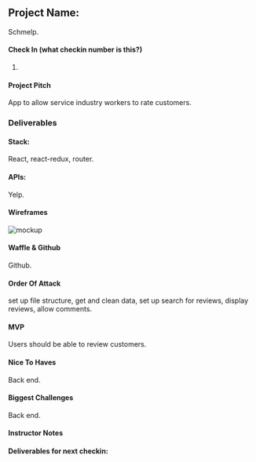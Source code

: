 ## Project Name:
Schmelp.

#### Check In (what checkin number is this?)
1.
#### Project Pitch
App to allow service industry workers to rate customers.

### Deliverables

#### Stack:
React, react-redux, router.

#### APIs:
Yelp.

#### Wireframes
![mockup]()

#### Waffle & Github
Github.

#### Order Of Attack
set up file structure, get and clean data, set up search for reviews, display reviews, allow comments.

#### MVP
Users should be able to review customers.

#### Nice To Haves
Back end.

#### Biggest Challenges
Back end.

#### Instructor Notes

#### Deliverables for next checkin:
